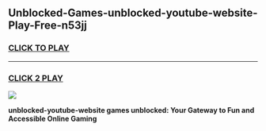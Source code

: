 
## Unblocked-Games-unblocked-youtube-website-Play-Free-n53jj
<h3>
<a href="https://premium76.site?title=unblocked-youtube-website&ref=21A">CLICK TO PLAY</a></h3>
<hr>

<h3>
<a href="https://premium76.site?title=unblocked-youtube-website&ref=21A">CLICK 2 PLAY</a>
  
</h3>

<a href="https://premium76.site?title=unblocked-youtube-website&ref=21A"><img src="https://clearcache.store/games.png"></a>


**unblocked-youtube-website games unblocked: Your Gateway to Fun and Accessible Online Gaming**
